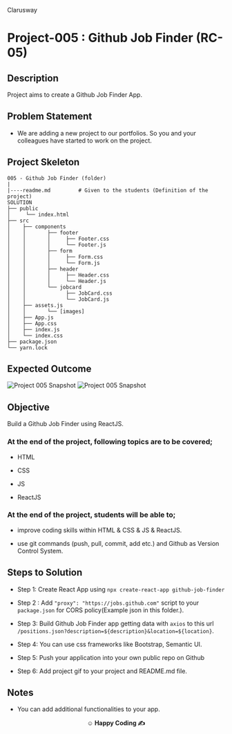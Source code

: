 <p>Clarusway<img align="right"
  src="https://secure.meetupstatic.com/photos/event/3/1/b/9/600_488352729.jpeg"  width="15px"></p>

# Project-005 : Github Job Finder (RC-05)

## Description

Project aims to create a Github Job Finder App.

## Problem Statement

- We are adding a new project to our portfolios. So you and your colleagues have started to work on the project.

## Project Skeleton

```
005 - Github Job Finder (folder)
|
|----readme.md         # Given to the students (Definition of the project)
SOLUTION
├── public
│     └── index.html
├── src
│    ├── components
│    │       ├── footer
│    │       │     ├── Footer.css
│    │       │     └── Footer.js
│    │       ├── form
│    │       │     ├── Form.css
│    │       │     └── Form.js
│    │       ├── header
│    │       │     ├── Header.css
│    │       │     └── Header.js
│    │       └── jobcard
│    │             ├── JobCard.css
│    │             └── JobCard.js
│    ├── assets.js
│    │       └── [images]
│    ├── App.js
│    ├── App.css
│    ├── index.js
│    └── index.css
├── package.json
└── yarn.lock
```

## Expected Outcome

![Project 005 Snapshot](github-job-finder.gif)
![Project 005 Snapshot](AnimatedGIF-downsized.gif)

## Objective

Build a Github Job Finder using ReactJS.

### At the end of the project, following topics are to be covered;

- HTML

- CSS

- JS

- ReactJS

### At the end of the project, students will be able to;

- improve coding skills within HTML & CSS & JS & ReactJS.

- use git commands (push, pull, commit, add etc.) and Github as Version Control System.

## Steps to Solution

- Step 1: Create React App using `npx create-react-app github-job-finder`

- Step 2 : Add `"proxy": "https://jobs.github.com"` script to your `package.json` for CORS policy(Example json in this folder.).

- Step 3: Build Github Job Finder app getting data with `axios` to this url `/positions.json?description=${description}&location=${location}`.

- Step 4: You can use css frameworks like Bootstrap, Semantic UI.

- Step 5: Push your application into your own public repo on Github

- Step 6: Add project gif to your project and README.md file.

## Notes

- You can add additional functionalities to your app.

**<p align="center">&#9786; Happy Coding &#9997;</p>**
